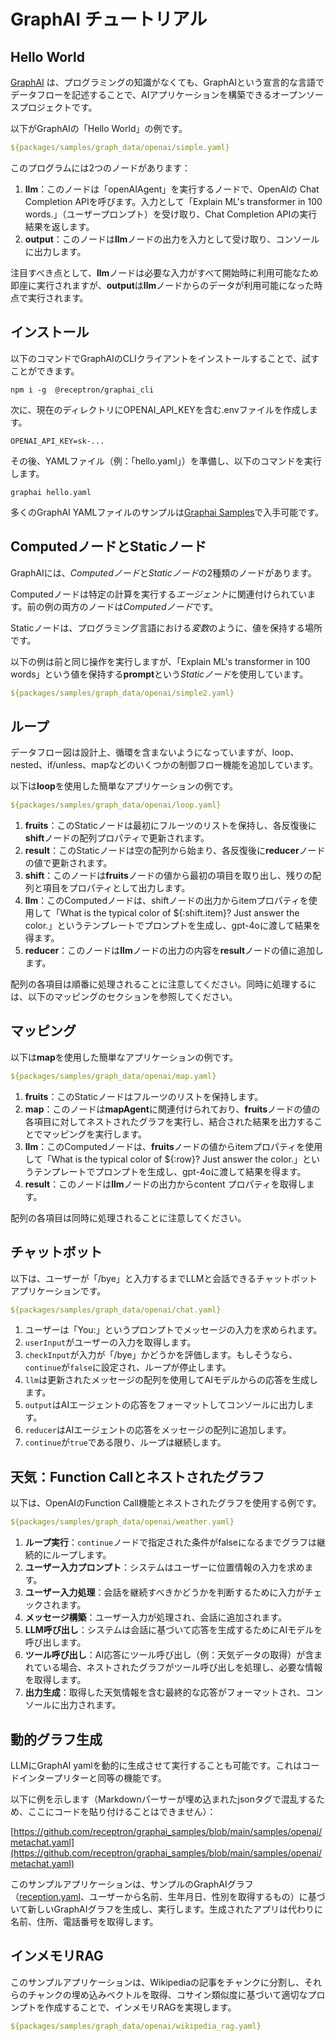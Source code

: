 # GraphAI チュートリアル

## Hello World

[GraphAI](https://github.com/receptron/graphai) は、プログラミングの知識がなくても、GraphAIという宣言的な言語でデータフローを記述することで、AIアプリケーションを構築できるオープンソースプロジェクトです。

以下がGraphAIの「Hello World」の例です。

```YAML
${packages/samples/graph_data/openai/simple.yaml}
```

このプログラムには2つのノードがあります：

1. **llm**：このノードは「openAIAgent」を実行するノードで、OpenAIの Chat Completion APIを呼びます。入力として「Explain ML's transformer in 100 words.」（ユーザープロンプト）を受け取り、Chat Completion APIの実行結果を返します。
2. **output**：このノードは**llm**ノードの出力を入力として受け取り、コンソールに出力します。

注目すべき点として、**llm**ノードは必要な入力がすべて開始時に利用可能なため即座に実行されますが、**output**は**llm**ノードからのデータが利用可能になった時点で実行されます。

## インストール

以下のコマンドでGraphAIのCLIクライアントをインストールすることで、試すことができます。

```
npm i -g  @receptron/graphai_cli
```

次に、現在のディレクトリにOPENAI_API_KEYを含む.envファイルを作成します。

```
OPENAI_API_KEY=sk-...
```

その後、YAMLファイル（例：「hello.yaml」）を準備し、以下のコマンドを実行します。

```
graphai hello.yaml
```

多くのGraphAI YAMLファイルのサンプルは[Graphai Samples](https://github.com/receptron/graphai_samples)で入手可能です。

## ComputedノードとStaticノード

GraphAIには、*Computedノード*と*Staticノード*の2種類のノードがあります。

Computedノードは特定の計算を実行する*エージェント*に関連付けられています。前の例の両方のノードは*Computedノード*です。

Staticノードは、プログラミング言語における*変数*のように、値を保持する場所です。

以下の例は前と同じ操作を実行しますが、「Explain ML's transformer in 100 words」という値を保持する**prompt**という*Staticノード*を使用しています。

```YAML
${packages/samples/graph_data/openai/simple2.yaml}
```

## ループ

データフロー図は設計上、循環を含まないようになっていますが、loop、nested、if/unless、mapなどのいくつかの制御フロー機能を追加しています。

以下は**loop**を使用した簡単なアプリケーションの例です。

```YAML
${packages/samples/graph_data/openai/loop.yaml}
```

1. **fruits**：このStaticノードは最初にフルーツのリストを保持し、各反復後に**shift**ノードの配列プロパティで更新されます。
2. **result**：このStaticノードは空の配列から始まり、各反復後に**reducer**ノードの値で更新されます。
3. **shift**：このノードは**fruits**ノードの値から最初の項目を取り出し、残りの配列と項目をプロパティとして出力します。
4. **llm**：このComputedノードは、shiftノードの出力からitemプロパティを使用して「What is the typical color of ${:shift.item}? Just answer the color.」というテンプレートでプロンプトを生成し、gpt-4oに渡して結果を得ます。
5. **reducer**：このノードは**llm**ノードの出力の内容を**result**ノードの値に追加します。

配列の各項目は順番に処理されることに注意してください。同時に処理するには、以下のマッピングのセクションを参照してください。

## マッピング

以下は**map**を使用した簡単なアプリケーションの例です。

```YAML
${packages/samples/graph_data/openai/map.yaml}
```

1. **fruits**：このStaticノードはフルーツのリストを保持します。
2. **map**：このノードは**mapAgent**に関連付けられており、**fruits**ノードの値の各項目に対してネストされたグラフを実行し、結合された結果を出力することでマッピングを実行します。
3. **llm**：このComputedノードは、**fruits**ノードの値からitemプロパティを使用して「What is the typical color of ${:row}? Just answer the color.」というテンプレートでプロンプトを生成し、gpt-4oに渡して結果を得ます。
4. **result**：このノードは**llm**ノードの出力からcontent プロパティを取得します。

配列の各項目は同時に処理されることに注意してください。

## チャットボット

以下は、ユーザーが「/bye」と入力するまでLLMと会話できるチャットボットアプリケーションです。

```YAML
${packages/samples/graph_data/openai/chat.yaml}
```

1. ユーザーは「You:」というプロンプトでメッセージの入力を求められます。
2. `userInput`がユーザーの入力を取得します。
3. `checkInput`が入力が「/bye」かどうかを評価します。もしそうなら、`continue`が`false`に設定され、ループが停止します。
4. `llm`は更新されたメッセージの配列を使用してAIモデルからの応答を生成します。
5. `output`はAIエージェントの応答をフォーマットしてコンソールに出力します。
6. `reducer`はAIエージェントの応答をメッセージの配列に追加します。
7. `continue`が`true`である限り、ループは継続します。

## 天気：Function Callとネストされたグラフ

以下は、OpenAIのFunction Call機能とネストされたグラフを使用する例です。

```YAML
${packages/samples/graph_data/openai/weather.yaml}
```

1. **ループ実行**：`continue`ノードで指定された条件がfalseになるまでグラフは継続的にループします。
2. **ユーザー入力プロンプト**：システムはユーザーに位置情報の入力を求めます。
3. **ユーザー入力処理**：会話を継続すべきかどうかを判断するために入力がチェックされます。
4. **メッセージ構築**：ユーザー入力が処理され、会話に追加されます。
5. **LLM呼び出し**：システムは会話に基づいて応答を生成するためにAIモデルを呼び出します。
6. **ツール呼び出し**：AI応答にツール呼び出し（例：天気データの取得）が含まれている場合、ネストされたグラフがツール呼び出しを処理し、必要な情報を取得します。
7. **出力生成**：取得した天気情報を含む最終的な応答がフォーマットされ、コンソールに出力されます。

## 動的グラフ生成

LLMにGraphAI yamlを動的に生成させて実行することも可能です。これはコードインタープリターと同等の機能です。

以下に例を示します（Markdownパーサーが埋め込まれたjsonタグで混乱するため、ここにコードを貼り付けることはできません）：

[https://github.com/receptron/graphai_samples/blob/main/samples/openai/metachat.yaml](https://github.com/receptron/graphai_samples/blob/main/samples/openai/metachat.yaml)

このサンプルアプリケーションは、サンプルのGraphAIグラフ（[reception.yaml](https://github.com/receptron/graphai/blob/main/packages/samples/data/reception.json)、ユーザーから名前、生年月日、性別を取得するもの）に基づいて新しいGraphAIグラフを生成し、実行します。生成されたアプリは代わりに名前、住所、電話番号を取得します。

## インメモリRAG

このサンプルアプリケーションは、Wikipediaの記事をチャンクに分割し、それらのチャンクの埋め込みベクトルを取得、コサイン類似度に基づいて適切なプロンプトを作成することで、インメモリRAGを実現します。

```YAML
${packages/samples/graph_data/openai/wikipedia_rag.yaml}
```
